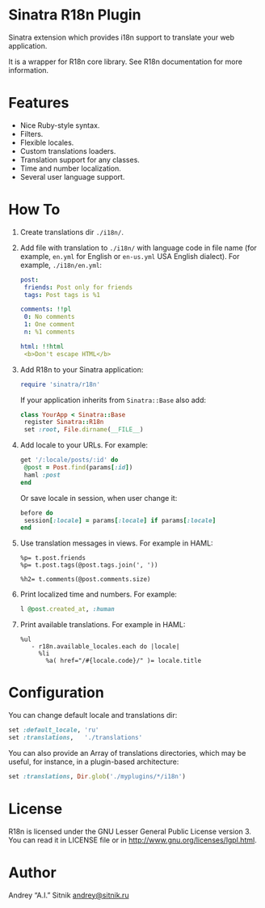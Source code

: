 # Sinatra R18n Plugin

Sinatra extension which provides i18n support to translate your web application.

It is a wrapper for R18n core library. See R18n documentation for more
information.

# Features

* Nice Ruby-style syntax.
* Filters.
* Flexible locales.
* Custom translations loaders.
* Translation support for any classes.
* Time and number localization.
* Several user language support.

# How To

1. Create translations dir `./i18n/`.
2. Add file with translation to `./i18n/` with language code in file name
   (for example, `en.yml` for English or `en-us.yml` USA English dialect).
   For example, `./i18n/en.yml`:

     ```yaml
    post:
      friends: Post only for friends
      tags: Post tags is %1

    comments: !!pl
      0: No comments
      1: One comment
      n: %1 comments

    html: !!html
      <b>Don't escape HTML</b>
     ```

3. Add R18n to your Sinatra application:

     ```ruby
    require 'sinatra/r18n'
     ```
   If your application inherits from `Sinatra::Base` also add:

     ```ruby
    class YourApp < Sinatra::Base
      register Sinatra::R18n
      set :root, File.dirname(__FILE__)
     ```

4. Add locale to your URLs. For example:

     ```ruby
    get '/:locale/posts/:id' do
      @post = Post.find(params[:id])
      haml :post
    end
     ```
   Or save locale in session, when user change it:

     ```ruby
    before do
      session[:locale] = params[:locale] if params[:locale]
    end
     ```

5. Use translation messages in views. For example in HAML:

     ```haml
    %p= t.post.friends
    %p= t.post.tags(@post.tags.join(', '))

    %h2= t.comments(@post.comments.size)
     ```

6. Print localized time and numbers. For example:

     ```ruby
    l @post.created_at, :human
     ```

7. Print available translations. For example in HAML:

     ```haml
     %ul
        - r18n.available_locales.each do |locale|
          %li
            %a( href="/#{locale.code}/" )= locale.title
     ```

# Configuration

You can change default locale and translations dir:

```ruby
set :default_locale, 'ru'
set :translations,   './translations'
```

You can also provide an Array of translations directories, which may be
useful, for instance, in a plugin-based architecture:

```ruby
set :translations, Dir.glob('./myplugins/*/i18n')
```

# License

R18n is licensed under the GNU Lesser General Public License version 3.
You can read it in LICENSE file or in http://www.gnu.org/licenses/lgpl.html.

# Author

Andrey “A.I.” Sitnik <andrey@sitnik.ru>
